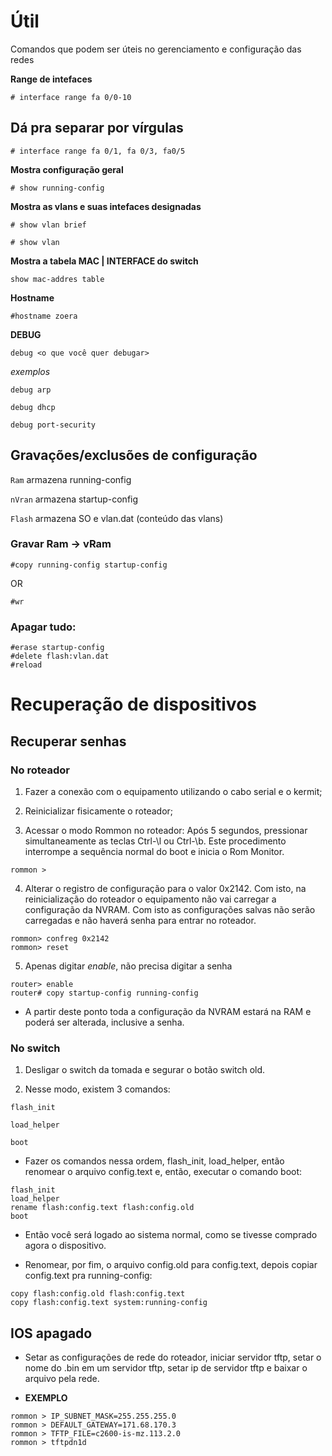 # Útil

Comandos que podem ser úteis no gerenciamento e configuração das redes

**Range de intefaces**

```ios
# interface range fa 0/0-10
```

## Dá pra separar por vírgulas

```ios
# interface range fa 0/1, fa 0/3, fa0/5
```

**Mostra configuração geral**

```ios
# show running-config
```

**Mostra as vlans e suas intefaces designadas**

```
# show vlan brief
```

```
# show vlan
```


**Mostra a tabela MAC | INTERFACE do switch**
```
show mac-addres table
```

**Hostname**

```
#hostname zoera
```

**DEBUG**

```ios
debug <o que você quer debugar>
```

*exemplos*

```ios
debug arp
```

```ios
debug dhcp
```

```ios
debug port-security
```

## Gravações/exclusões de configuração

`Ram` armazena running-config 

`nVran` armazena startup-config 

`Flash` armazena SO e vlan.dat (conteúdo das vlans) 

### Gravar Ram -> vRam 

```
#copy running-config startup-config 
```
OR 

```
#wr 
```
 
### Apagar tudo: 

```
#erase startup-config 
#delete flash:vlan.dat 
#reload 
```

# Recuperação de dispositivos

## Recuperar senhas

### No roteador

1. Fazer a conexão com o equipamento utilizando o cabo serial e o kermit;

2. Reinicializar fisicamente o roteador;

3. Acessar o modo Rommon no roteador: Após 5 segundos, pressionar simultaneamente as teclas  Ctrl-\l ou Ctrl-\b. Este procedimento interrompe a sequência normal do boot e inicia o Rom Monitor.

```ios
rommon >
```

4. Alterar o registro de configuração para o valor 0x2142. Com isto, na reinicialização do roteador o equipamento não vai carregar a configuração da NVRAM. Com isto as configurações salvas não serão carregadas e não haverá senha para entrar no roteador.

```ios
rommon> confreg 0x2142
rommon> reset
```

5. Apenas digitar *enable*, não precisa digitar a senha

```ios
router> enable
router# copy startup-config running-config
```

* A partir deste ponto toda a configuração da NVRAM estará na RAM e poderá ser alterada, inclusive a senha.

### No switch

1. Desligar o switch da tomada e segurar o botão switch old.

2. Nesse modo, existem 3 comandos:

```ios
flash_init

load_helper

boot
```

* Fazer os comandos nessa ordem, flash\_init, load\_helper, então renomear o arquivo config.text e, então, executar o comando boot:

```ios
flash_init
load_helper
rename flash:config.text flash:config.old
boot
```

* Então você será logado ao sistema normal, como se tivesse comprado agora o dispositivo.

* Renomear, por fim, o arquivo config.old para config.text, depois copiar config.text pra running-config:

```ios
copy flash:config.old flash:config.text
copy flash:config.text system:running-config
```

## IOS apagado

* Setar as configurações de rede do roteador, iniciar servidor tftp, setar o nome do .bin em um servidor tftp, setar ip de servidor tftp e baixar o arquivo pela rede.

* **EXEMPLO**

```ios
rommon > IP_SUBNET_MASK=255.255.255.0
rommon > DEFAULT_GATEWAY=171.68.170.3
rommon > TFTP_FILE=c2600-is-mz.113.2.0
rommon > tftpdn1d
```
